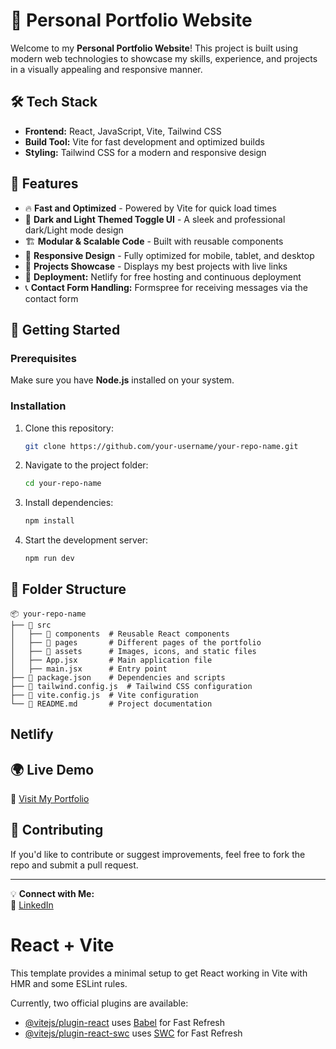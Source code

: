 # 🚀 Personal Portfolio Website

Welcome to my **Personal Portfolio Website**! This project is built using modern web technologies to showcase my skills, experience, and projects in a visually appealing and responsive manner.

## 🛠 Tech Stack

- **Frontend:** React, JavaScript, Vite, Tailwind CSS
- **Build Tool:** Vite for fast development and optimized builds
- **Styling:** Tailwind CSS for a modern and responsive design

## 📌 Features

- 🔥 **Fast and Optimized** - Powered by Vite for quick load times
- 🎨 **Dark and Light Themed Toggle UI** - A sleek and professional dark/Light mode design
- 🏗 **Modular & Scalable Code** - Built with reusable components
- 📱 **Responsive Design** - Fully optimized for mobile, tablet, and desktop
- 📂 **Projects Showcase** - Displays my best projects with live links
- 🚀 **Deployment:** Netlify for free hosting and continuous deployment
- 📞 **Contact Form Handling:** Formspree for receiving messages via the contact form

## 🚀 Getting Started

### Prerequisites
Make sure you have **Node.js** installed on your system.

### Installation

1. Clone this repository:
   ```sh
   git clone https://github.com/your-username/your-repo-name.git
   ```
2. Navigate to the project folder:
   ```sh
   cd your-repo-name
   ```
3. Install dependencies:
   ```sh
   npm install
   ```
4. Start the development server:
   ```sh
   npm run dev
   ```

## 📂 Folder Structure
```
📦 your-repo-name
├── 📂 src
│   ├── 📂 components  # Reusable React components
│   ├── 📂 pages       # Different pages of the portfolio
│   ├── 📂 assets      # Images, icons, and static files
│   ├── App.jsx       # Main application file
│   ├── main.jsx      # Entry point
├── 📜 package.json    # Dependencies and scripts
├── 📜 tailwind.config.js  # Tailwind CSS configuration
├── 📜 vite.config.js  # Vite configuration
└── 📜 README.md       # Project documentation
```
## Netlify 

## 🌍 Live Demo
🔗 [Visit My Portfolio](https://rajatrajat0210.netlify.app/)

## 🤝 Contributing
If you'd like to contribute or suggest improvements, feel free to fork the repo and submit a pull request.

---

💡 **Connect with Me:**  
🔗 [LinkedIn](https://www.linkedin.com/in/rajat-rajat12/)


# React + Vite

This template provides a minimal setup to get React working in Vite with HMR and some ESLint rules.

Currently, two official plugins are available:

- [@vitejs/plugin-react](https://github.com/vitejs/vite-plugin-react/blob/main/packages/plugin-react/README.md) uses [Babel](https://babeljs.io/) for Fast Refresh
- [@vitejs/plugin-react-swc](https://github.com/vitejs/vite-plugin-react-swc) uses [SWC](https://swc.rs/) for Fast Refresh
